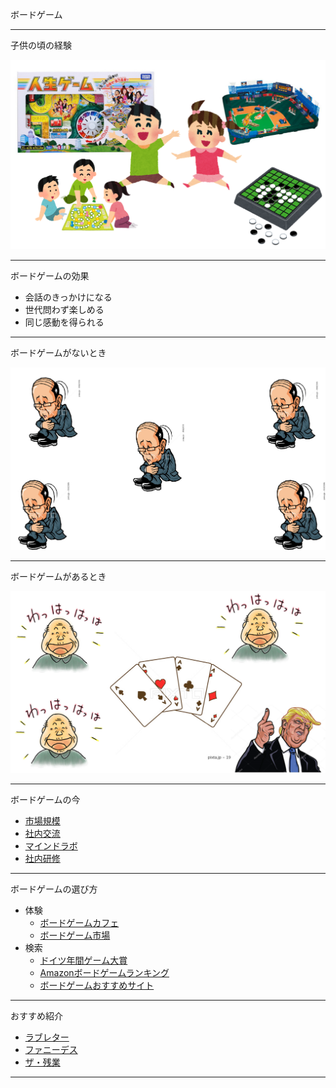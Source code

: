ボードゲーム

---

子供の頃の経験

![alt](img2/s1.png)

---
ボードゲームの効果

- 会話のきっかけになる
- 世代問わず楽しめる
- 同じ感動を得られる

---

ボードゲームがないとき

![alt](img2/s2.png)

---

ボードゲームがあるとき

![alt](img2/s3.png)

---
ボードゲームの今

- [市場規模](http://tsunagu-smile.jp/post-4533/ "市場規模")
- [社内交流](http://blog.excite.co.jp/exdev/27360781/ "社内交流")
- [マインドラボ](http://www.excite.co.jp/News/economy_clm/20141009/Harbor_business_9911.html "マインドラボ")
- [社内研修](https://www.projectdesign.co.jp/2015/08/27/2118 "社内研修")


---
ボードゲームの選び方

- 体験
  - [ボードゲームカフェ](http://jellyjellycafe.com/games "ボードゲームカフェ")
  - [ボードゲーム市場]("ボードゲーム市場")
- 検索
  - [ドイツ年間ゲーム大賞](http://nicobodo.com/archives/23769769.html "ドイツ年間ゲーム大賞")
  - [Amazonボードゲームランキング]("Amazonボードゲームランキング")
  - [ボードゲームおすすめサイト]("ボードゲームおすすめサイト")

----

おすすめ紹介

- [ラブレター](http://www.arclight.co.jp/ag/ll/index.php?page=product　"ラブレター")
- [ファニーデス](http://www.pasonacareer.jp/hatalabo/entry/2016/03/04/150000 "ファニーデス")
- [ザ・残業](http://gamemarket.jp/game/the-%E6%AE%8B%E6%A5%AD/　"ザ・残業")

---